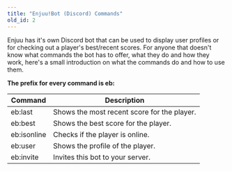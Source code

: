 ```yaml
---
title: "Enjuu!Bot (Discord) Commands"
old_id: 2
---
```

Enjuu has it's own Discord bot that can be used to display user profiles or for checking out a player's best/recent scores. For anyone that doesn't know what commands the bot has to offer, what they do and how they work, here's a small introduction on what the commands do and how to use them.

__The prefix for every command is eb:__

Command | Description
------------ | -------------
eb:last <Player> | Shows the most recent score for the player.
eb:best <Player> | Shows the best score for the player.
eb:isonline <Player> | Checks if the player is online.
eb:user <Player> | Shows the profile of the player.
eb:invite <Player> | Invites this bot to your server.
